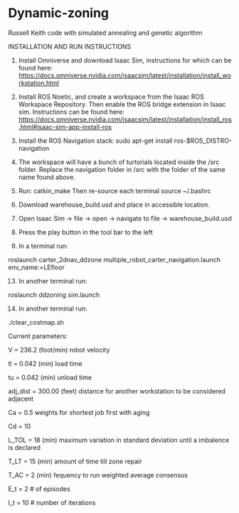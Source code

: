 # Dynamic-zoning
Russell Keith code with simulated annealing and genetic algorithm

INSTALLATION AND RUN INSTRUCTIONS

1. Install Omniverse and download Isaac Sim, instructions for which can be found here: 
https://docs.omniverse.nvidia.com/isaacsim/latest/installation/install_workstation.html
 
2. Install ROS Noetic, and create a workspace from the Isaac ROS Workspace Repository. Then enable the ROS bridge extension in Isaac sim. Instructions can be found here: 
https://docs.omniverse.nvidia.com/isaacsim/latest/installation/install_ros.html#isaac-sim-app-install-ros

3. Install the ROS Navigation stack: 
   sudo apt-get install ros-$ROS_DISTRO-navigation
    
5. The workspace will have a bunch of turtorials located inside the /src folder. Replace the navigation folder in <path to ROS  workspace>/src with the folder of the same name found above.

6. Run:
   catkin_make
   Then re-source each terminal
   source ~/.bashrc
 
8. Download warehouse_build.usd and place in accessible location.
 
9. Open Isaac Sim → file → open → navigate to file →  warehouse_build.usd

10. Press the play button in the tool bar to the left
    
11. In a terminal run:
    
 roslaunch carter_2dnav_ddzone multiple_robot_carter_navigation.launch env_name:=LEfloor

13. In another terminal run:

 roslaunch ddzoning sim.launch

14. In another terminal run:
 
 ./clear_costmap.sh


Current parameters:

V = 236.2 (foot/min) robot velocity

tl = 0.042 (min) load time

tu = 0.042 (min) unload time

adj_dist = 300.00 (feet) distance for another workstation to be considered adjacent

Ca = 0.5 weights for shortest job first with aging

Cd = 10 

L_TOL = 18 (min) maximum variation in standard deviation until a imbalence is declared

T_LT = 15 (min) amount of time till zone repair

T_AC = 2 (min) fequency to run weighted average consensus

E_t = 2 # of episodes

I_t = 10 # number of iterations

